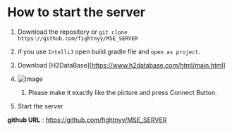 # How to start the server

1. Download the repository or `git clone https://github.com/fightnyy/MSE_SERVER`
2. if you use `IntelliJ` open build.gradle file and `open as project`.
3. Download [H2DataBase][https://www.h2database.com/html/main.html]
4. ![image](https://user-images.githubusercontent.com/55227984/121763564-12642880-cb78-11eb-8b2b-7fce7b2c75ef.png)
   1. Please make it exactly like the picture and press Connect Button.

5.  Start the server

__github URL__ : https://github.com/fightnyy/MSE_SERVER